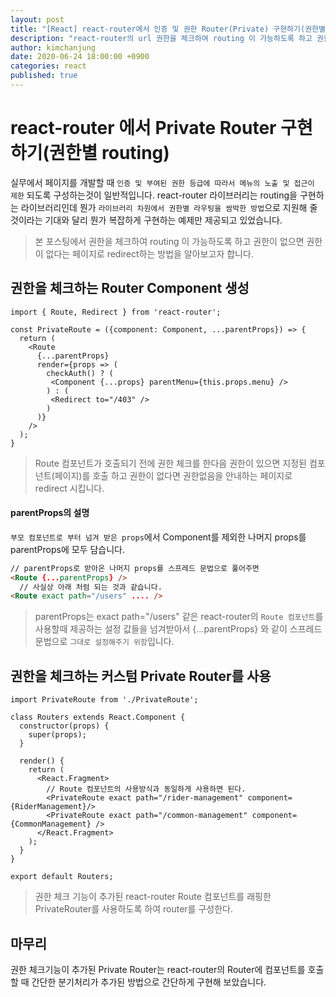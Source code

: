 ```yaml
---
layout: post
title: "[React] react-router에서 인증 및 권한 Router(Private) 구현하기(권한별 routing)"
description: "react-router의 url 권한을 체크하여 routing 이 가능하도록 하고 권한이 없으면 권한이 없다는 페이지로 redirect하는 방법을 알아보고자 합니다."
author: kimchanjung
date: 2020-06-24 18:00:00 +0900
categories: react
published: true
---
```


# react-router 에서 Private Router 구현하기(권한별 routing)
실무에서 페이지를 개발할 때 `인증 및 부여된 권한 등급에 따라서 메뉴의 노출 및 접근이 제한` 되도록 구성하는것이 일반적입니다. 
react-router 라이브러리는 routing을 구현하는 라이브러리인데 뭔가 `라이브러리 차원에서 권한별 라우팅을 쌈박한 방법`으로 지원해 줄 것이라는 기대와 달리 뭔가 복잡하게 구현하는 예제만 제공되고 있었습니다. 
> 본 포스팅에서 권한을 체크하여 routing 이 가능하도록 하고 권한이 없으면 권한이 없다는 페이지로 redirect하는 방법을 알아보고자 합니다.


## 권한을 체크하는 Router Component 생성
```react
import { Route, Redirect } from 'react-router';

const PrivateRoute = ({component: Component, ...parentProps}) => {
  return (
    <Route
      {...parentProps}
      render={props => (
        checkAuth() ? (
         <Component {...props} parentMenu={this.props.menu} />
        ) : (
         <Redirect to="/403" />
        )
      )}
    />
  );
}
```
> Route 컴포넌트가 호출되기 전에 권한 체크를 한다음 권한이 있으면 지정된 컴포넌트(페이지)를 호출 하고 권한이 없다면 권한없음을 안내하는 페이지로 redirect 시킵니다.  

#### parentProps의 설명
`부모 컴포넌트로 부터 넘겨 받은 props`에서 Component를 제외한 나머지 props를 parentProps에 모두 담습니다.    
```html
// parentProps로 받아온 나머지 props를 스프레드 문법으로 풀어주면
<Route {...parentProps} />
  // 사실상 아래 처럼 되는 것과 같습니다.
<Route exact path="/users" .... />
```
> parentProps는 exact path="/users" 같은 react-router의 `Route 컴포넌트`를 사용할때 제공하는 설정 값들을 넘겨받아서 {...parentProps} 와 같이 스프레드 문법으로 `그대로 설정해주기 위함`입니다. 

## 권한을 체크하는 커스텀 Private Router를 사용
```react
import PrivateRoute from './PrivateRoute';

class Routers extends React.Component {
  constructor(props) {
    super(props);
  }

  render() {
    return (
      <React.Fragment>
        // Route 컴포넌트의 사용방식과 동일하게 사용하면 된다.
        <PrivateRoute exact path="/rider-management" component={RiderManagement}/>
        <PrivateRoute exact path="/common-management" component={CommonManagement} />
      </React.Fragment>
    );
  }
}

export default Routers;
```
> 권한 체크 기능이 추가된 react-router Route 컴포넌트를 래핑한 PrivateRouter를 사용하도록 하여 router를 구성한다. 

## 마무리
권한 체크기능이 추가된 Private Router는 react-router의 Router에 컴포넌트를 호출할 때 간단한 분기처리가 추가된 방법으로 간단하게 구현해 보았습니다.